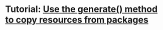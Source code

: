 # Tutorial: [Use the generate() method to copy resources from packages](https://docs.conan.io/2/tutorial/consuming_packages/the_flexibility_of_conanfile_py.html#use-the-generate-method-to-copy-resources-from-packages)

